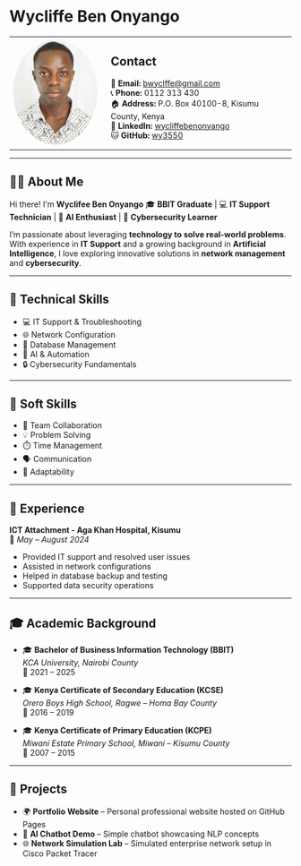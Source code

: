 
# Wycliffe Ben Onyango

<table>
<tr>
<td width="160">
<img src="profile.jpg" alt="Ben Wycliffe Onyango" width="150" style="border-radius: 50%;">
</td>
<td>

<h2>Contact</h2>

📧 <strong>Email:</strong> bwyclffe@gmail.com  
📞 <strong>Phone:</strong> 0112 313 430  
🏠 <strong>Address:</strong> P.O. Box 40100-8, Kisumu County, Kenya  
💼 <strong>LinkedIn:</strong> <a href="https://www.linkedin.com/in/wycliffebenonyango">wycliffebenonyango</a>  
🐱 <strong>GitHub:</strong> <a href="https://github.com/wy3550">wy3550</a>  

</td>
</tr>
</table>

---


## 👨‍💻 About Me
Hi there! I'm **Wyclifee Ben Onyango** 🎓 **BBIT Graduate** | 💻 **IT Support Technician** | 🤖 **AI Enthusiast** | 🔐 **Cybersecurity Learner**  

I’m passionate about leveraging **technology to solve real-world problems**. With experience in **IT Support** and a growing background in **Artificial Intelligence**, I love exploring innovative solutions in **network management** and **cybersecurity**.

---

## 🧠 Technical Skills
- 💻 IT Support & Troubleshooting  
- 🌐 Network Configuration  
- 📂 Database Management  
- 🤖 AI & Automation  
- 🔒 Cybersecurity Fundamentals  

---

## 💬 Soft Skills
- 🤝 Team Collaboration  
- 💡 Problem Solving  
- ⏱️ Time Management  
- 🗣️ Communication  
- 🌱 Adaptability  

---

## 💼 Experience
**ICT Attachment - Aga Khan Hospital, Kisumu**  
📅 *May – August 2024*  
- Provided IT support and resolved user issues  
- Assisted in network configurations  
- Helped in database backup and testing  
- Supported data security operations  

---

## 🎓 Academic Background
- 🎓 **Bachelor of Business Information Technology (BBIT)**  
  *KCA University, Nairobi County*  
  📅 2021 – 2025  

- 🎓 **Kenya Certificate of Secondary Education (KCSE)**  
  *Orero Boys High School, Ragwe – Homa Bay County*  
  📅 2016 – 2019  

- 🎓 **Kenya Certificate of Primary Education (KCPE)**  
  *Miwani Estate Primary School, Miwani – Kisumu County*  
  📅 2007 – 2015  

---

## 🚀 Projects
- 🌍 **Portfolio Website** – Personal professional website hosted on GitHub Pages  
- 🤖 **AI Chatbot Demo** – Simple chatbot showcasing NLP concepts  
- 🌐 **Network Simulation Lab** – Simulated enterprise network setup in Cisco Packet Tracer
